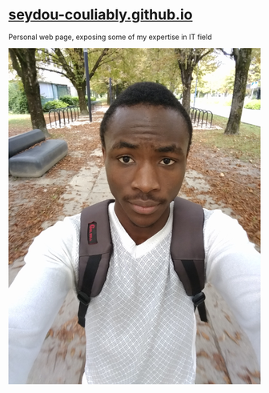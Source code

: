 # [seydou-couliably.github.io](https://seydou-coulibaly.github.io/)
 Personal web page, exposing some of my expertise in IT field

![Profil](./images/profil.jpg)
